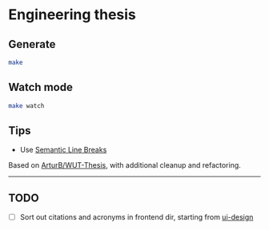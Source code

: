 # Engineering thesis

## Generate

```sh
make
```

## Watch mode

```sh
make watch
```

## Tips

- Use [Semantic Line Breaks](https://sembr.org/)

Based on [ArturB/WUT-Thesis](https://github.com/ArturB/WUT-Thesis),
with additional cleanup and refactoring.

---

## TODO

- [ ] Sort out citations and acronyms in frontend dir, starting from
      [ui-design](section/frontend/ui-design.tex)
